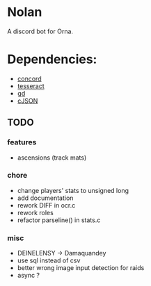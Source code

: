 # Nolan
A discord bot for Orna.

# Dependencies:
- [concord](https://github.com/Cogmasters/concord)
- [tesseract](https://github.com/tesseract-ocr/tesseract)
- [gd](https://github.com/libgd/libgd)
- [cJSON](https://github.com/DaveGamble/cJSON)

## TODO

### features
- ascensions (track mats)

### chore
- change players' stats to unsigned long
- add documentation
- rework DIFF in ocr.c
- rework roles
- refactor parseline() in stats.c

### misc
- DEINELENSY -> Damaquandey
- use sql instead of csv
- better wrong image input detection for raids
- async ?

